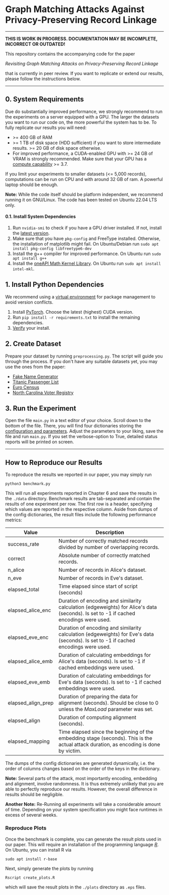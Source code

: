 # Graph Matching Attacks Against Privacy-Preserving Record Linkage
___
**THIS IS WORK IN PROGRESS. DOCUMENTATION MAY BE INCOMPLETE, INCORRECT OR OUTDATED!**

This repository contains the accompanying code for the paper

*Revisiting Graph Matching Attacks on Privacy-Preserving Record Linkage*

that is currently in peer review. If you want to replicate or extend our results, please follow the instructions below.
___
## 0. System Requirements
Due do substantially improved performance, we strongly recommend to run the experiments
on a server equipped with a GPU. The larger the datasets you want to run our code on,
the more powerful the system has to be. To fully replicate our results you will need:
- \>= 400 GB of RAM
- \>= 1 TB of disk space (HDD sufficient) if you want to store intermediate results. >= 20 GB of disk space otherwise.
- For improved performance, a CUDA-enabled GPU with \>= 24 GB of VRAM is strongly recommended. Make sure that your GPU has a [compute capability](https://developer.nvidia.com/cuda-gpus) >= 3.7.

If you limit your experiments to smaller datasets (<= 5,000 records), computations can be run on CPU and with around 32 GB of ram. A powerful laptop
should be enough.  

**Note:** While the code itself should be platform independent, we recommend running it on GNU/Linux. The code has been tested on Ubuntu 22.04 LTS only.

#### 0.1. Install System Dependencies
1) Run ``nvidia-smi`` to check if you have a GPU driver installed. If not, install the [latest version](https://www.nvidia.com/download/index.aspx).
2) Make sure that you have ``pkg-config`` and FreeType installed. Otherwise, the installation of matplotlib might fail. On Ubuntu/Debian run ``sudo apt install pkg-config libfreetype6-dev``
3) Install the g++ compiler for improved performance. On Ubuntu run ``sudo apt install g++``
4) Install the [oneAPI Math Kernel Library](https://www.intel.com/content/www/us/en/developer/tools/oneapi/onemkl.html). On Ubuntu run ``sudo apt install intel-mkl``.

## 1. Install Python Dependencies
We recommend using a [virtual environment](https://packaging.python.org/en/latest/guides/installing-using-pip-and-virtual-environments/)
for package management to avoid version conflicts.
1) Install [PyTorch](https://pytorch.org/get-started/locally/). Choose the latest (highest) CUDA version. 
2) Run ``pip install -r requirements.txt`` to install the remaining dependencies.
3) [Verify](https://pytorch.org/get-started/locally/#linux-verification) your install.


## 2. Create Dataset
Prepare your dataset by running ``preprocessing.py``. The script will guide you through the process.
If you don't have any suitable datasets yet, you may use the ones from the paper:
- [Fake Name Generator](https://www.fakenamegenerator.com/order.php)
- [Titanic Passenger List](https://en.wikipedia.org/wiki/Passengers_of_the_Titanic#Passenger_list)
- [Euro Census](https://wayback.archive-it.org/12090/20231221144450/https://cros-legacy.ec.europa.eu/content/job-training_en)
- [North Carolina Voter Registry](https://www.ncsbe.gov/results-data/voter-registration-data)

## 3. Run the Experiment
Open the file ``main.py`` in a text editor of your choice. Scroll down to the bottom of the file.
There, you will find four dictionaries storing the [configuration and parameters](./parameters.md).
Adjust the parameters to your liking, save the file and run ``main.py``.
If you set the verbose-option to True, detailed status reports will be printed on screen.

___
## How to Reproduce our Results

To reproduce the results we reported in our paper, you may simply run

``python3 benchmark.py``

This will run all experiments reported in Chapter 6 and save the results in the ``./data`` directory.
Benchmark results are tab-separated and contain the results of one experiment per row. The first row is a header,
specifying which values are reported in the respective column. Aside from dumps of the
config dictionaries, the result files include the following performance metrics:

| Value              | Description                                                                                                                           |
|--------------------|---------------------------------------------------------------------------------------------------------------------------------------|
| success_rate       | Number of correctly matched records divided by number of overlapping records.                                                         |
| correct            | Absolute number of correctly matched records.                                                                                         |
| n_alice            | Number of records in Alice's dataset.                                                                                                 |
| n_eve              | Number of records in Eve's dataset.                                                                                                   |
| elapsed_total      | Time elapsed since start of script (seconds)                                                                                          |
| elapsed_alice_enc  | Duration of encoding and similarity calculation (edgeweights) for Alice's data (seconds). Is set to -1 if cached encodings were used. |
| elapsed_eve_enc    | Duration of encoding and similarity calculation (edgeweights) for Eve's data (seconds). Is set to -1 if cached encodings were used.   |
| elapsed_alice_emb  | Duration of calculating embeddings for Alice's data (seconds). Is set to -1 if cached embeddings were used.                           |
| elapsed_eve_emb    | Duration of calculating embeddings for Eve's data (seconds). Is set to -1 if cached embeddings were used.                             |
| elapsed_align_prep | Duration of preparing the data for alignment (seconds). Should be close to 0 unless the *MaxLoad* parameter was set.                  |
| elapsed_align      | Duration of computing alignment (seconds).                                                                                            |
| elapsed_mapping    | Time elapsed since the beginning of the embedding stage (seconds). This is the actual attack duration, as encoding is done by victim. |             


The dumps of the config dictionaries are generated dynamically, i.e. the order
of columns changes based on the order of the keys in the dictionary.

**Note:** Several parts of the attack, most importantly encoding, embedding and
alignment, involve randomness. It is thus extremely unlikely that you are able to
perfectly reproduce our results. However, the overall difference in results should be
negligible.

**Another Note:** Re-Running all experiments will take a considerable amount of time. Depending on your
system specification you might face runtimes in excess of several weeks.


### Reproduce Plots
Once the benchmark is complete, you can generate the result plots used in our paper.
This will require an installation of the programming language [*R*](https://www.r-project.org/).
On Ubuntu, you can install R via

``sudo apt install r-base``

Next, simply generate the plots by running

``Rscript create_plots.R``

which will save the result plots in the ``./plots`` directory as ``.eps`` files. 
